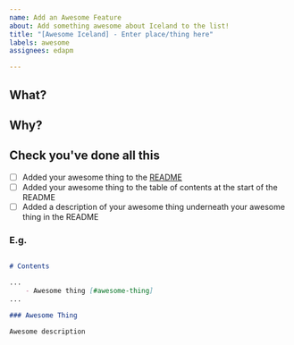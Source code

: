 ```yaml
---
name: Add an Awesome Feature
about: Add something awesome about Iceland to the list!
title: "[Awesome Iceland] - Enter place/thing here"
labels: awesome
assignees: edapm

---
```


## What?

## Why?

## Check you've done all this

- [ ] Added your awesome thing to the [README](https://github.com/edapm/awesome-iceland#readme)
- [ ] Added your awesome thing to the table of contents at the start of the README
- [ ] Added a description of your awesome thing underneath your awesome thing in the README

### E.g.

```markdown

# Contents

...
    - Awesome thing [#awesome-thing]
...

### Awesome Thing

Awesome description
```
